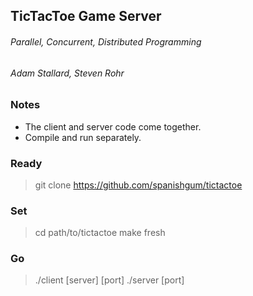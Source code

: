 ##  TicTacToe Game Server
######  Parallel, Concurrent, Distributed Programming
######  Adam Stallard, Steven Rohr


### Notes

*  The client and server code come together.
*  Compile and run separately.



### Ready

  > git clone https://github.com/spanishgum/tictactoe



### Set

  >   cd path/to/tictactoe
  >   make fresh



### Go

  > ./client [server] [port]
  > ./server [port]
